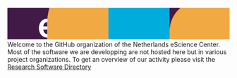 
![image](./profile/escience.png)
Welcome to the GitHub organization of the Netherlands eScience Center. 
Most of the software we are developping are not hosted here but in various project organizations.
To get an overview of our activity please visit the [Research Software Directory](https://research-software-directory.org/organisations/netherlands-escience-center?tab=software&order=is_featured)
